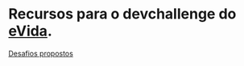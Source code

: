 Recursos para o devchallenge do [eVida](www.evida.pt).
============

[Desafios propostos](https://github.com/evida/devchallenge/wiki/Desafios-proposto)

